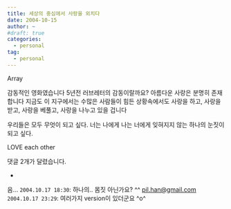 ```yaml
---
title: 세상의 중심에서 사랑을 외치다
date: 2004-10-15
author: ~
#draft: true
categories:
  - personal
tag:
  - personal
---
```




Array

감동적인 영화였습니다
5년전 러브레터의 감동이랄까요?
아름다운 사랑은 분명히 존재합니다
지금도 이 지구에서는 수많은 사람들이 힘든 상황속에서도
사랑을 하고, 사랑을 받고, 사랑을 베풀고, 사랑을 나누고 있을 겁니다

우리들은 모두
무엇이 되고 싶다. 
너는 나에게 나는 너에게 
잊혀지지 않는 하나의 눈짓이 되고 싶다.

LOVE each other


 댓글  2개가 달렸습니다.

- 
 음... `2004.10.17 18:30`: 
하나의.. 몸짓 아닌가요? ^^
 pil.han@gmail.com `2004.10.17 23:29`: 
여러가지 version이 있더군요 ^o^




